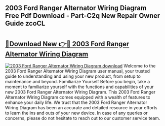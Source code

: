 ## 2003 Ford Ranger Alternator Wiring Diagram Free Pdf Download - Part-C2q New Repair Owner Guide zcoCL

# <h2><a href="http://dfswoa.blite.top/?on=2003+Ford+Ranger+Alternator+Wiring+Diagram">🔗Download New 👉🔴 2003 Ford Ranger Alternator Wiring Diagram</a></h2>

[![2003 Ford Ranger Alternator Wiring Diagram download](https://i.imgur.com/lujVjoI.png)](http://dfswoa.blite.top/?on=2003+Ford+Ranger+Alternator+Wiring+Diagram)
Welcome to the 2003 Ford Ranger Alternator Wiring Diagram user manual, your trusted guide to understanding and using your new product, from setup to maintenance and beyond. Familiarize Yourself Before you begin, take a moment to familiarize yourself with the functions and capabilities of your new 2003 Ford Ranger Alternator Wiring Diagram. This 2003 Ford Ranger Alternator Wiring Diagram comes equipped with a wealth of features to enhance your daily life. We trust that the 2003 Ford Ranger Alternator Wiring Diagram has been an accurate and detailed resource in your efforts to learn the ins and outs of your new device. In case of any queries or concerns, please do not hesitate to reach out to our customer service team.
